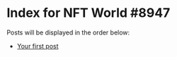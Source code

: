 # Index for NFT World #8947
Posts will be displayed in the order below:

- [Your first post](./001-first.md)

